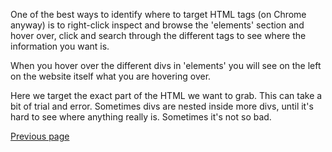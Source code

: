One of the best ways to identify where to target HTML tags (on Chrome anyway) is to right-click inspect
and browse the 'elements' section and hover over, click and search through the different tags to see where
the information you want is. 

When you hover over the different divs in 'elements' you will see on the left on the website itself 
what you are hovering over.

Here we target the exact part of the HTML we want to grab. This can take a bit of trial and error. Sometimes divs are nested inside more divs, until it's hard to see where anything really is. Sometimes it's not so bad.


[Previous page](https://github.com/jdm79/basic-bs4/blob/main/3-web-scraping-exercise-1.md)